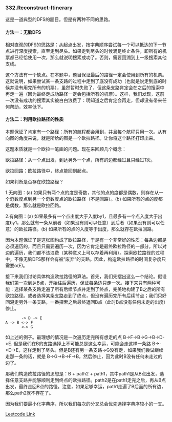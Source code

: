 ### 332.Reconstruct-Itinerary

这是一道典型的DFS的题目。但是有两种不同的思路。

#### 方法一：无脑DFS

相对直观的DFS的思路是：从起点出发，按字典顺序尝试每一个可以抵达的下一节点进行深度搜索，直至走到尽头。如果走到尽头的时候满足终止条件，即所有的机票都已经恰使用一次，那么就说明搜索成功了。否则，需要回溯到上一级搜索其他支线。

这个方法有一个缺点。在本题中，题目保证最后的路径一定会使用到所有的机票。这就说明，如果尝试某一条支路的过程中走到了底没有成功（也就是说走到底的时候并没有用完所有的机票），虽然暂时失败了，但这条支路肯定会在之后的搜索中再走一遍（因为最终走成功路径一定会包括所有的机票）。这样，我们发现，这前一次没有成功的搜索其实被白白浪费了：明知道之后肯定会再走，但却没有带来任何帮助，效率低下。

#### 方法二：利用欧拉路径的性质

本题保证了肯定有一个路径：所有的航程都会用到，并且每个航程只用一次。从有向图的角度来说，就是所给的图是一个欧拉路径。让你将这个路径打印出来。

这题本质就是一个欧拉一笔画的问题。现在来回顾几个概念：

欧拉路径：从一个点出发，到达另外一个点，所有的边都经过且只经过1次。

欧拉回路：欧拉路径中，终点能回到起点。

如果判断是否存在欧拉路径？

1.无向图：(a) 如果只有两个点的度是奇数，其他的点的度都是偶数，则存在从一个奇数度点到另一个奇数度点的欧拉路径（不是回路）。(b) 如果所有的点的度都是偶数，那么就是欧拉回路。

2.有向图：(a) 如果最多有一个点出度大于入度by1，且最多有一个点入度大于出度by1，那么就有一条从前者（如果没有则可以任意）到后者（如果没有则可以任意）的欧拉路径。(b) 如果所有的点的入度等于出度，那么就存在欧拉回路。

因为本题保证了是这张图构成了欧拉路径，于是有一个非常好的性质：每条边都是必须遍历的，而且只需要遍历一次，因为它肯定是最终欧拉路径的一部分。所以对边的遍历，我们都不该浪费（某种意义上可以存着再利用）。探索欧拉路径的过程中，不像无脑DFS那样会有被“废弃”的支路。因此，构造欧拉路径的时间复杂度只需要o(E)。

接下来我们讨论具体构造欧拉路径的算法。首先，我们先摆出这么一个结论。假设我们第一次到达B点，开始往后遍历，保证每条边只走一次。接下来只有两种可能：选择某条支路走遍了所有后续节点并走到了终点，完美地构建了B之后的所有欧拉路径。或者选择某条支路走到了终点，但没有遍历完所有后续节点；我们只好回溯走另外一条支路，一番探索之后最终返回B点（此时B点没有任何未走的出度）停止。
```
       -> D -> E
A -> B <-> F
       <-> G
```       
如上述的例子。最理想的情况是一次遍历走完所有想走的点 B->F->B->G->B->D->E. 但是我们在B的支路选择上不可能总是这么幸运，可能会走这样一条路 B->->D->E，这样走到了尽头。但是B还有另一条支路->G没有走，如果我们尝试继续走那一条的话，就是 B->G->B->F->B，然后停止，因为此时B没有任何未走过的边了。

那我们构造欧拉路径的思想是：B + path2 + path1，其中path1是从B点出发，选择任意支路并能够顺利走到终点的欧拉路径。path2是在path1走完之后，再从B点出发，最终走回B点的路径。注意，如果足够幸运，path1走遍了B后面的所有边，那么path2就不存在了。

因为我们要最小化字典序，所以我们每次的分叉总会优先选择字典序较小的一支。

[Leetcode Link](https://leetcode.com/problems/reconstruct-itinerary)
